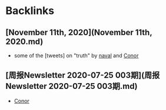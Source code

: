 
# Backlinks
## [November 11th, 2020](November 11th, 2020.md)
- some of the [tweets] on "truth" by [naval](naval.md) and [Conor](Conor.md)

## [周报Newsletter 2020-07-25 003期](周报Newsletter 2020-07-25 003期.md)
- [Conor](Conor.md)

